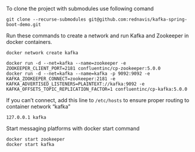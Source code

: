 To clone the project with submodules use following comand
```
git clone --recurse-submodules git@github.com:rednavis/kafka-spring-boot-demo.git
```

Run these commands to create a network and run Kafka and Zookeeper in docker containers.

```
docker network create kafka
 
docker run -d --net=kafka --name=zookeeper -e ZOOKEEPER_CLIENT_PORT=2181 confluentinc/cp-zookeeper:5.0.0
docker run -d --net=kafka --name=kafka -p 9092:9092 -e KAFKA_ZOOKEEPER_CONNECT=zookeeper:2181 -e KAFKA_ADVERTISED_LISTENERS=PLAINTEXT://kafka:9092 -e KAFKA_OFFSETS_TOPIC_REPLICATION_FACTOR=1 confluentinc/cp-kafka:5.0.0
```

If you can’t connect, add this line to `/etc/hosts` to ensure proper routing to container network “kafka”

```
127.0.0.1 kafka
```

Start messaging platforms with docker start command

```
docker start zookeeper
docker start kafka
```
